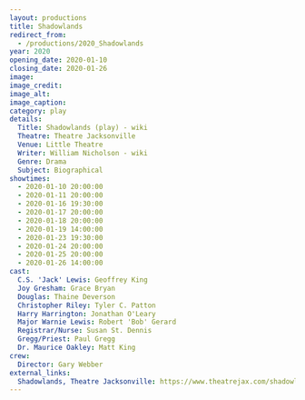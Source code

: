 ```yaml
---
layout: productions
title: Shadowlands
redirect_from:
  - /productions/2020_Shadowlands
year: 2020
opening_date: 2020-01-10
closing_date: 2020-01-26
image:
image_credit: 
image_alt:
image_caption:
category: play
details:
  Title: Shadowlands (play) - wiki
  Theatre: Theatre Jacksonville
  Venue: Little Theatre
  Writer: William Nicholson - wiki
  Genre: Drama
  Subject: Biographical
showtimes: 
  - 2020-01-10 20:00:00
  - 2020-01-11 20:00:00
  - 2020-01-16 19:30:00
  - 2020-01-17 20:00:00
  - 2020-01-18 20:00:00
  - 2020-01-19 14:00:00
  - 2020-01-23 19:30:00
  - 2020-01-24 20:00:00
  - 2020-01-25 20:00:00
  - 2020-01-26 14:00:00
cast:
  C.S. 'Jack' Lewis: Geoffrey King
  Joy Gresham: Grace Bryan
  Douglas: Thaine Deverson
  Christopher Riley: Tyler C. Patton
  Harry Harrington: Jonathan O'Leary
  Major Warnie Lewis: Robert 'Bob' Gerard
  Registrar/Nurse: Susan St. Dennis
  Gregg/Priest: Paul Gregg
  Dr. Maurice Oakley: Matt King
crew:
  Director: Gary Webber
external_links:
  Shadowlands, Theatre Jacksonville: https://www.theatrejax.com/shadowlands
---
```

